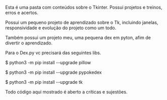 Esta é uma pasta com conteúdos sobre o Tkinter. Possui projetos e treinos, erros e acertos.

Possui um pequeno projeto de aprendizado sobre o Tk, incluindo janelas, responsividade e evolução do projeto como um todo.

Também possui um projeto meu, uma pequena dex em pyton, afim de divertir o aprendizado.

Para o Dex.py vc precisará das seguintes libs.

$ python3 -m pip install --upgrade pillow

$ python3 -m pip install --upgrade pypokedex

$ python3 -m pip install --upgrade tk

Todo código aqui mostrado é aberto a críticas e sujestões.
